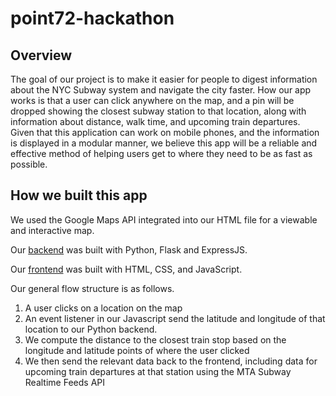 # point72-hackathon

## Overview

The goal of our project is to make it easier for people to digest information about the NYC Subway system and navigate the city faster. How our app works is that a user can click anywhere on the map, and a pin will be dropped showing the closest subway station to that location, along with information about distance, walk time, and upcoming train departures. Given that this application can work on mobile phones, and the information is displayed in a modular manner, we believe this app will be a reliable and effective method of helping users get to where they need to be as fast as possible.

## How we built this app

We used the Google Maps API integrated into our HTML file for a viewable and interactive map.

Our <ins>backend</ins> was built with Python, Flask and ExpressJS.

Our <ins>frontend</ins> was built with HTML, CSS, and JavaScript.

Our general flow structure is as follows.
1. A user clicks on a location on the map
2. An event listener in our Javascript send the latitude and longitude of that location to our Python backend.
3. We compute the distance to the closest train stop based on the longitude and latitude points of where the user clicked
4. We then send the relevant data back to the frontend, including data for upcoming train departures at that station using the MTA Subway Realtime Feeds API
 


